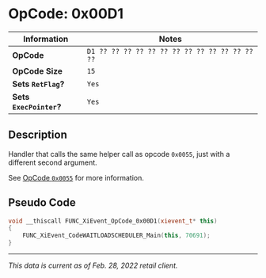 # OpCode: 0x00D1

| Information               | Notes |
|---                        |---    |
| **OpCode**                | `D1 ?? ?? ?? ?? ?? ?? ?? ?? ?? ?? ?? ?? ?? ??` |
| **OpCode Size**           | `15`  |
| **Sets `RetFlag`?**       | `Yes` |
| **Sets `ExecPointer`?**   | `Yes` |

## Description

Handler that calls the same helper call as opcode `0x0055`, just with a different second argument.

See [OpCode `0x0055`](OpCodes/0x0055.md) for more information.

## Pseudo Code

```cpp
void __thiscall FUNC_XiEvent_OpCode_0x00D1(xievent_t* this)
{
    FUNC_XiEvent_CodeWAITLOADSCHEDULER_Main(this, 70691);
}
```

---

_This data is current as of Feb. 28, 2022 retail client._